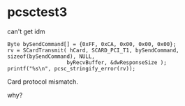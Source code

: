 pcsctest3
=========
can't get idm

    Byte bySendCommand[] = {0xFF, 0xCA, 0x00, 0x00, 0x00};
    rv = SCardTransmit( hCard, SCARD_PCI_T1, bySendCommand, sizeof(bySendCommand), NULL,
                       byRecvBuffer, &dwResponseSize );
    printf("%s\n", pcsc_stringify_error(rv));

Card protocol mismatch.

why?
